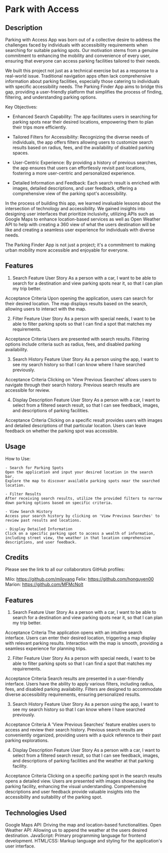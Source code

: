 # Park with Access

## Description

Parking with Access App was born out of a collective desire to address the challenges faced by individuals with accessibility requirements when searching for suitable parking spots. Our motivation stems from a genuine commitment to enhancing the mobility and convenience of every user, ensuring that everyone can access parking facilities tailored to their needs.

We built this project not just as a technical exercise but as a response to a real-world issue. Traditional navigation apps often lack comprehensive information about parking facilities, especially those catering to individuals with specific accessibility needs. The Parking Finder App aims to bridge this gap, providing a user-friendly platform that simplifies the process of finding, filtering, and understanding parking options.

Key Objectives:
- Enhanced Search Capability: The app facilitates users in searching for parking spots near their desired locations, empowering them to plan their trips more efficiently.

- Tailored Filters for Accessibility: Recognizing the diverse needs of individuals, the app offers filters allowing users to customize search results based on radius, fees, and the availability of disabled parking spaces.

- User-Centric Experience: By providing a history of previous searches, the app ensures that users can effortlessly revisit past locations, fostering a more user-centric and personalized experience.

- Detailed Information and Feedback: Each search result is enriched with images, detailed descriptions, and user feedback, offering a comprehensive view of the parking spot's accessibility.

In the process of building this app, we learned invaluable lessons about the intersection of technology and accessibility. We gained insights into designing user interfaces that prioritize inclusivity, utilizing APIs such as Google Maps to enhance location-based services as well as Open Weather API to help with creating a 360 view of what the users destination will be like and creating a seamless user experience for individuals with diverse needs.

The Parking Finder App is not just a project; it's a commitment to making urban mobility more accessible and enjoyable for everyone.


## Features

1. Search Feature
User Story
As a person with a car, I want to be able to search for a destination and view parking spots near it, so that I can plan my trip better.

Acceptance Criteria
Upon opening the application, users can search for their desired location.
The map displays results based on the search, allowing users to interact with the map.

2. Filter Feature
User Story
As a person with special needs, I want to be able to filter parking spots so that I can find a spot that matches my requirements.

Acceptance Criteria
Users are presented with search results.
Filtering options include criteria such as radius, fees, and disabled parking availability.

3. Search History Feature
User Story
As a person using the app, I want to see my search history so that I can know where I have searched previously.

Acceptance Criteria
Clicking on 'View Previous Searches' allows users to navigate through their search history.
Previous search results are accessible for review.

4. Display Description Feature
User Story
As a person with a car, I want to select from a filtered search result, so that I can see feedback, images, and descriptions of parking facilities.

Acceptance Criteria
Clicking on a specific result provides users with images and detailed descriptions of that particular location.
Users can leave feedback on whether the parking spot was accessible.



## Usage

How to Use:

    - Search for Parking Spots
    Open the application and input your desired location in the search bar.
    Explore the map to discover available parking spots near the searched location.

    - Filter Results
    After receiving search results, utilize the provided filters to narrow down parking options based on specific criteria.
   
    - View Search History
    Access your search history by clicking on 'View Previous Searches' to review past results and locations.
   
    - Display Detailed Information
    Click on a specific parking spot to access a wealth of information, including street view, the weather in that location comprehensive descriptions, and user feedback.

## Credits

Please see the link to all our collaborators GitHub profiles:

Milo: https://github.com/miloyang
Felix: https://github.com/honguyen00
Marion: https://github.com/MFMcNolt

## Features

1. Search Feature
User Story
As a person with a car, I want to be able to search for a destination and view parking spots near it, so that I can plan my trip better.

Acceptance Criteria
The application opens with an intuitive search interface.
Users can enter their desired location, triggering a map display with relevant parking results.
Interaction with the map is smooth, providing a seamless experience for planning trips.

2. Filter Feature
User Story
As a person with special needs, I want to be able to filter parking spots so that I can find a spot that matches my requirements.

Acceptance Criteria
Search results are presented in a user-friendly interface.
Users have the ability to apply various filters, including radius, fees, and disabled parking availability.
Filters are designed to accommodate diverse accessibility requirements, ensuring personalized results.

3. Search History Feature
User Story
As a person using the app, I want to see my search history so that I can know where I have searched previously.

Acceptance Criteria
A 'View Previous Searches' feature enables users to access and review their search history.
Previous search results are conveniently organized, providing users with a quick reference to their past parking explorations.

4. Display Description Feature
User Story
As a person with a car, I want to select from a filtered search result, so that I can see feedback, images, and descriptions of parking facilities and the weather at that parking facility.

Acceptance Criteria
Clicking on a specific parking spot in the search results opens a detailed view.
Users are presented with images showcasing the parking facility, enhancing the visual understanding.
Comprehensive descriptions and user feedback provide valuable insights into the accessibility and suitability of the parking spot.

## Technologies Used

Google Maps API: Driving the map and location-based functionalities.
Open Weather API: Allowing us to append the weather at the users desired destination.
JavaScript: Primary programming language for frontend development.
HTML/CSS: Markup language and styling for the application's user interface.
